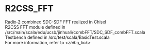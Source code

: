 # R2CSS_FFT
Radix-2 combined SDC-SDF FFT realized in Chisel  
R2CSS FFT module defined in /src/main/scala/edu/ucsb/jinhuali/combFFT/SDC_SDF_combFFT.scala  
Testbench defined in /src/test/scala/BasicTest.scala  
For more information, refer to *<zhihu_link>*

